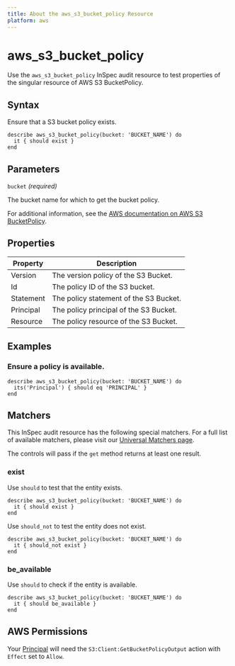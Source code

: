 ```yaml
---
title: About the aws_s3_bucket_policy Resource
platform: aws
---
```


# aws_s3_bucket_policy

Use the `aws_s3_bucket_policy` InSpec audit resource to test properties of the singular resource of AWS S3 BucketPolicy.

## Syntax

Ensure that a S3 bucket policy exists.

    describe aws_s3_bucket_policy(bucket: 'BUCKET_NAME') do
      it { should exist }
    end

## Parameters

`bucket` _(required)_

The bucket name for which to get the bucket policy.

For additional information, see the [AWS documentation on AWS S3 BucketPolicy](https://docs.aws.amazon.com/AWSCloudFormation/latest/UserGuide/aws-properties-s3-policy.html).

## Properties

| Property | Description |
| --- | --- |
| Version | The version policy of the S3 Bucket. |
| Id | The policy ID of the S3 bucket. |
| Statement | The policy statement of the S3 Bucket. |
| Principal | The policy principal of the S3 Bucket. |
| Resource | The policy resource of the S3 Bucket. |

## Examples

### Ensure a policy is available.

    describe aws_s3_bucket_policy(bucket: 'BUCKET_NAME') do
      its('Principal') { should eq 'PRINCIPAL' }
    end

## Matchers

This InSpec audit resource has the following special matchers. For a full list of available matchers, please visit our [Universal Matchers page](https://www.inspec.io/docs/reference/matchers/).

The controls will pass if the `get` method returns at least one result.

### exist

Use `should` to test that the entity exists.

    describe aws_s3_bucket_policy(bucket: 'BUCKET_NAME') do
      it { should exist }
    end

Use `should_not` to test the entity does not exist.

    describe aws_s3_bucket_policy(bucket: 'BUCKET_NAME') do
      it { should_not exist }
    end

### be_available

Use `should` to check if the entity is available.

    describe aws_s3_bucket_policy(bucket: 'BUCKET_NAME') do
      it { should be_available }
    end

## AWS Permissions

Your [Principal](https://docs.aws.amazon.com/IAM/latest/UserGuide/intro-structure.html#intro-structure-principal) will need the `S3:Client:GetBucketPolicyOutput` action with `Effect` set to `Allow`.